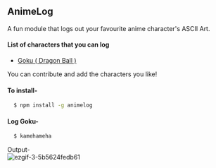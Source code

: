 ## AnimeLog
A fun module that logs out your favourite anime character's ASCII Art.

#### List of characters that you can log
- [Goku ( Dragon Ball )](https://github.com/rossoskull/animelog#log-goku-)

You can contribute and add the characters you like!

#### To install-
```sh
  $ npm install -g animelog
```

#### Log Goku-
```sh
  $ kamehameha
```
Output-  
![ezgif-3-5b5624fedb61](https://user-images.githubusercontent.com/27884543/50243827-3fdf1980-03f4-11e9-8111-4d841c96af28.gif)
